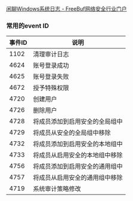 [闲聊Windows系统日志 - FreeBuf网络安全行业门户](https://www.freebuf.com/vuls/175560.html)
### 常用的event ID
| 事件ID | 说明 |
| --- | --- |
| 1102 | 清理审计日志 |
| 4624 | 账号登录成功 |
| 4625 | 账号登录失败 |
| 4672 | 授予特殊权限 |
| 4720 | 创建用户 |
| 4726 | 删除用户 |
| 4728 | 将成员添加到启用安全的全局组中 |
| 4729 | 将成员从安全的全局组中移除 |
| 4732 | 将成员添加到启用安全的本地组中 |
| 4733 | 将成员从启用安全的本地组中移除 |
| 4756 | 将成员添加到启用安全的通用组中 |
| 4757 | 将成员从启用安全的通用组中移除 |
| 4719 | 系统审计策略修改 |

